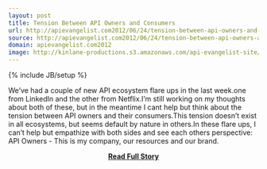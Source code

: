 ```yaml
---
layout: post
title: Tension Between API Owners and Consumers
url: http://apievangelist.com2012/06/24/tension-between-api-owners-and-consumers/
source: http://apievangelist.com2012/06/24/tension-between-api-owners-and-consumers/
domain: apievangelist.com2012
image: http://kinlane-productions.s3.amazonaws.com/api-evangelist-site/blog/knight-dragon-standoff.jpg
---
```

{% include JB/setup %}<p>We’ve had a couple of new API ecosystem flare ups in the last week.one from LinkedIn and the other from Netflix.I’m still working on my thoughts about both of these, but in the meantime I cant help but think about the tension between API owners and their consumers.This tension doesn’t exist in all ecosystems, but seems default by nature in others.In these flare ups, I can’t help but empathize with both sides and see each others perspective: API Owners - This is my company, our resources and our brand.</p>
<center><p><a href="http://apievangelist.com2012/06/24/tension-between-api-owners-and-consumers/" style='padding:25px; font-sze:18px; font-weight: bold;'>Read Full Story</a></p></center>
